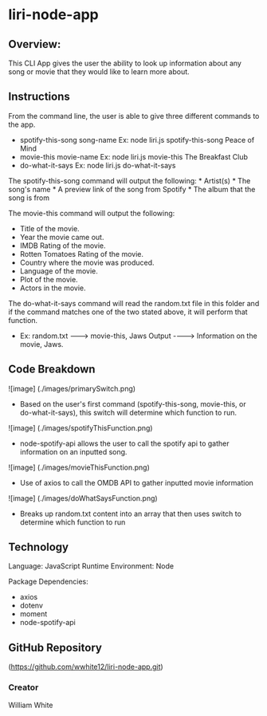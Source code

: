 # liri-node-app

## Overview:
This CLI App gives the user the ability to look up information about any song or movie that they would like to learn more about.

## Instructions
From the command line, the user is able to give three different commands to the app.
 * spotify-this-song song-name Ex: node liri.js spotify-this-song Peace of Mind
 * movie-this movie-name Ex: node liri.js movie-this The Breakfast Club
 * do-what-it-says   Ex: node liri.js do-what-it-says

The spotify-this-song command will output the following:
     * Artist(s)
     * The song's name
     * A preview link of the song from Spotify
     * The album that the song is from

The movie-this command will output the following:
 * Title of the movie.
* Year the movie came out.
* IMDB Rating of the movie.
* Rotten Tomatoes Rating of the movie.
* Country where the movie was produced.
* Language of the movie.
* Plot of the movie.
* Actors in the movie.

The do-what-it-says command will read the random.txt file in this folder and if the command matches one of the two stated above, it will perform that function.
* Ex:     random.txt --->  movie-this, Jaws
        Output ----> Information on the movie, Jaws.
## Code Breakdown
![image]
(./images/primarySwitch.png)
* Based on the user's first command (spotify-this-song, movie-this, or do-what-it-says), this switch will determine which function to run.

![image]
(./images/spotifyThisFunction.png)
* node-spotify-api allows the user to call the spotify api to gather information on an inputted song.

![image]
(./images/movieThisFunction.png)
* Use of axios to call the OMDB API to gather inputted movie information

![image]
(./images/doWhatSaysFunction.png)
* Breaks up random.txt content into an array that then uses switch to determine which function to run
## Technology
Language: JavaScript
Runtime Environment: Node

Package Dependencies: 
 * axios
 * dotenv
 * moment
 * node-spotify-api

## GitHub Repository
(https://github.com/wwhite12/liri-node-app.git)

### Creator
William White